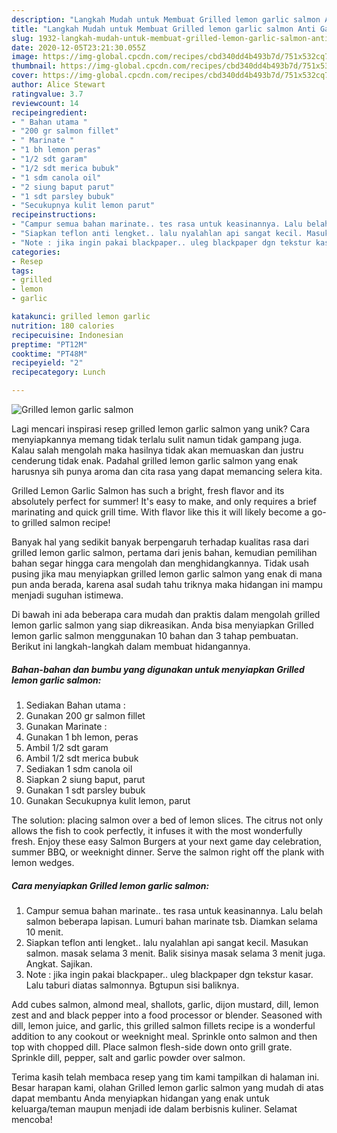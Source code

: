 ```yaml
---
description: "Langkah Mudah untuk Membuat Grilled lemon garlic salmon Anti Gagal"
title: "Langkah Mudah untuk Membuat Grilled lemon garlic salmon Anti Gagal"
slug: 1932-langkah-mudah-untuk-membuat-grilled-lemon-garlic-salmon-anti-gagal
date: 2020-12-05T23:21:30.055Z
image: https://img-global.cpcdn.com/recipes/cbd340dd4b493b7d/751x532cq70/grilled-lemon-garlic-salmon-foto-resep-utama.jpg
thumbnail: https://img-global.cpcdn.com/recipes/cbd340dd4b493b7d/751x532cq70/grilled-lemon-garlic-salmon-foto-resep-utama.jpg
cover: https://img-global.cpcdn.com/recipes/cbd340dd4b493b7d/751x532cq70/grilled-lemon-garlic-salmon-foto-resep-utama.jpg
author: Alice Stewart
ratingvalue: 3.7
reviewcount: 14
recipeingredient:
- " Bahan utama "
- "200 gr salmon fillet"
- " Marinate "
- "1 bh lemon peras"
- "1/2 sdt garam"
- "1/2 sdt merica bubuk"
- "1 sdm canola oil"
- "2 siung baput parut"
- "1 sdt parsley bubuk"
- "Secukupnya kulit lemon parut"
recipeinstructions:
- "Campur semua bahan marinate.. tes rasa untuk keasinannya. Lalu belah salmon beberapa lapisan. Lumuri bahan marinate tsb. Diamkan selama 10 menit."
- "Siapkan teflon anti lengket.. lalu nyalahlan api sangat kecil. Masukan salmon. masak selama 3 menit. Balik sisinya masak selama 3 menit juga. Angkat. Sajikan."
- "Note : jika ingin pakai blackpaper.. uleg blackpaper dgn tekstur kasar. Lalu taburi diatas salmonnya. Bgtupun sisi baliknya."
categories:
- Resep
tags:
- grilled
- lemon
- garlic

katakunci: grilled lemon garlic 
nutrition: 180 calories
recipecuisine: Indonesian
preptime: "PT12M"
cooktime: "PT48M"
recipeyield: "2"
recipecategory: Lunch

---
```



![Grilled lemon garlic salmon](https://img-global.cpcdn.com/recipes/cbd340dd4b493b7d/751x532cq70/grilled-lemon-garlic-salmon-foto-resep-utama.jpg)

Lagi mencari inspirasi resep grilled lemon garlic salmon yang unik? Cara menyiapkannya memang tidak terlalu sulit namun tidak gampang juga. Kalau salah mengolah maka hasilnya tidak akan memuaskan dan justru cenderung tidak enak. Padahal grilled lemon garlic salmon yang enak harusnya sih punya aroma dan cita rasa yang dapat memancing selera kita.

Grilled Lemon Garlic Salmon has such a bright, fresh flavor and its absolutely perfect for summer! It&#39;s easy to make, and only requires a brief marinating and quick grill time. With flavor like this it will likely become a go-to grilled salmon recipe!

Banyak hal yang sedikit banyak berpengaruh terhadap kualitas rasa dari grilled lemon garlic salmon, pertama dari jenis bahan, kemudian pemilihan bahan segar hingga cara mengolah dan menghidangkannya. Tidak usah pusing jika mau menyiapkan grilled lemon garlic salmon yang enak di mana pun anda berada, karena asal sudah tahu triknya maka hidangan ini mampu menjadi suguhan istimewa.


Di bawah ini ada beberapa cara mudah dan praktis dalam mengolah grilled lemon garlic salmon yang siap dikreasikan. Anda bisa menyiapkan Grilled lemon garlic salmon menggunakan 10 bahan dan 3 tahap pembuatan. Berikut ini langkah-langkah dalam membuat hidangannya.

<!--inarticleads1-->

##### Bahan-bahan dan bumbu yang digunakan untuk menyiapkan Grilled lemon garlic salmon:

1. Sediakan  Bahan utama :
1. Gunakan 200 gr salmon fillet
1. Gunakan  Marinate :
1. Gunakan 1 bh lemon, peras
1. Ambil 1/2 sdt garam
1. Ambil 1/2 sdt merica bubuk
1. Sediakan 1 sdm canola oil
1. Siapkan 2 siung baput, parut
1. Gunakan 1 sdt parsley bubuk
1. Gunakan Secukupnya kulit lemon, parut


The solution: placing salmon over a bed of lemon slices. The citrus not only allows the fish to cook perfectly, it infuses it with the most wonderfully fresh. Enjoy these easy Salmon Burgers at your next game day celebration, summer BBQ, or weeknight dinner. Serve the salmon right off the plank with lemon wedges. 

<!--inarticleads2-->

##### Cara menyiapkan Grilled lemon garlic salmon:

1. Campur semua bahan marinate.. tes rasa untuk keasinannya. Lalu belah salmon beberapa lapisan. Lumuri bahan marinate tsb. Diamkan selama 10 menit.
1. Siapkan teflon anti lengket.. lalu nyalahlan api sangat kecil. Masukan salmon. masak selama 3 menit. Balik sisinya masak selama 3 menit juga. Angkat. Sajikan.
1. Note : jika ingin pakai blackpaper.. uleg blackpaper dgn tekstur kasar. Lalu taburi diatas salmonnya. Bgtupun sisi baliknya.


Add cubes salmon, almond meal, shallots, garlic, dijon mustard, dill, lemon zest and and black pepper into a food processor or blender. Seasoned with dill, lemon juice, and garlic, this grilled salmon fillets recipe is a wonderful addition to any cookout or weeknight meal. Sprinkle onto salmon and then top with chopped dill. Place salmon flesh-side down onto grill grate. Sprinkle dill, pepper, salt and garlic powder over salmon. 

Terima kasih telah membaca resep yang tim kami tampilkan di halaman ini. Besar harapan kami, olahan Grilled lemon garlic salmon yang mudah di atas dapat membantu Anda menyiapkan hidangan yang enak untuk keluarga/teman maupun menjadi ide dalam berbisnis kuliner. Selamat mencoba!
